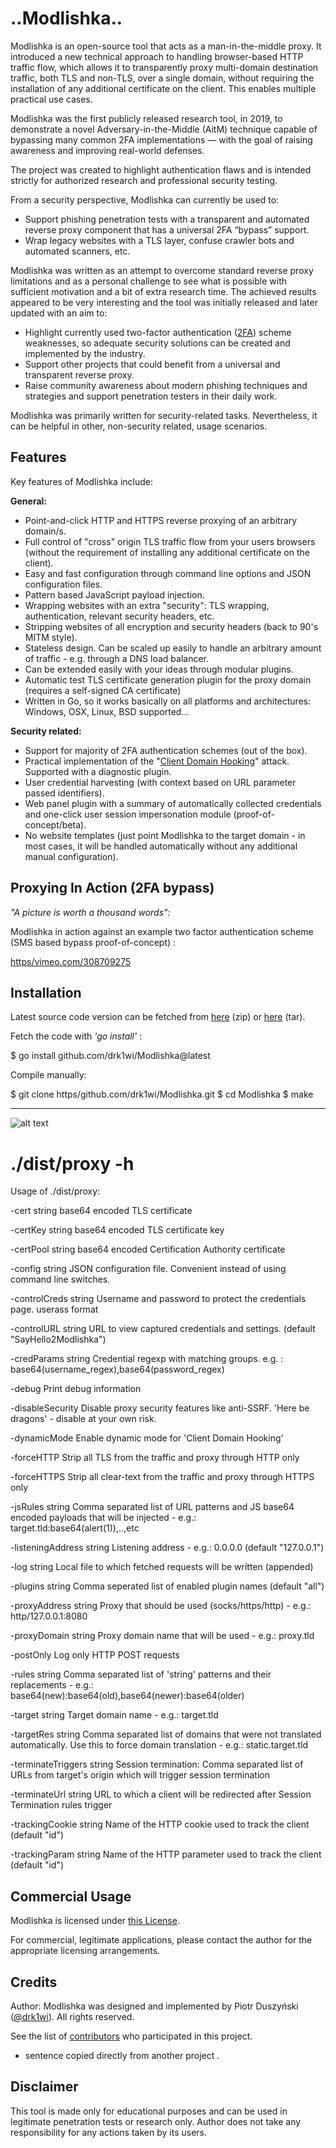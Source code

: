 # ..Modlishka..

Modlishka is an open-source tool that acts as a man-in-the-middle proxy. It introduced a new technical approach to handling browser-based HTTP traffic flow, which allows it to transparently proxy multi-domain destination traffic, both TLS and non-TLS, over a single domain, without requiring the installation of any additional certificate on the client. This enables multiple practical use cases.

Modlishka was the first publicly released research tool, in 2019, to demonstrate a novel Adversary-in-the-Middle (AitM) technique capable of bypassing many common 2FA implementations — with the goal of raising awareness and improving real-world defenses.

The project was created to highlight authentication flaws and is intended strictly for authorized research and professional security testing.


From a security perspective, Modlishka can currently be used to:
-	Support phishing penetration tests with a transparent and automated reverse proxy component that has a universal 2FA “bypass” support.
- Wrap legacy websites with a TLS layer, confuse crawler bots and automated scanners, etc.


Modlishka was written as an attempt to overcome standard reverse proxy limitations and as a personal challenge to see what is possible with sufficient motivation and a bit of extra research time.
The achieved results appeared to be very interesting and the tool was initially released and later updated with an aim to:
- Highlight currently used two-factor authentication ([2FA](https/blog.duszynski.eu/phishing-ng-bypassing-2fa-with-modlishka/)) scheme weaknesses, so adequate security solutions can be created and implemented by the industry.
- Support other projects that could benefit from a universal and transparent reverse proxy.
- Raise community awareness about modern phishing techniques and strategies and support penetration testers in their daily work.


Modlishka was primarily written for security-related tasks. Nevertheless, it can be helpful in other, non-security related, usage scenarios.

Features
--------

Key features of Modlishka include:

**General:**
- Point-and-click HTTP and HTTPS reverse proxying of an arbitrary domain/s.
- Full control of "cross" origin TLS traffic flow from your users browsers (without the requirement of installing any additional certificate on the client).
- Easy and fast configuration through command line options and JSON configuration files.
- Pattern based JavaScript payload injection.
- Wrapping websites with an extra "security": TLS wrapping, authentication, relevant security headers, etc.
- Stripping websites of all encryption and security headers (back to 90's MITM style).
- Stateless design. Can be scaled up easily to handle an arbitrary amount of traffic - e.g. through a DNS load balancer.
- Can be extended easily with your ideas through modular plugins.
- Automatic test TLS certificate generation plugin for the proxy domain (requires a self-signed CA certificate)
- Written in Go, so it works basically on all platforms and architectures: Windows, OSX, Linux, BSD supported...

**Security related:**
- Support for majority of 2FA authentication schemes (out of the box).
- Practical implementation of the "[Client Domain Hooking](https/blog.duszynski.eu/client-domain-hooking-in-practice/)" attack. Supported with a diagnostic plugin.
- User credential harvesting (with context based on URL parameter passed identifiers).
- Web panel plugin with a summary of automatically collected credentials and one-click user session impersonation module (proof-of-concept/beta).
- No website templates (just point Modlishka to the target domain - in most cases, it will be handled automatically without any additional manual configuration).


Proxying In Action (2FA bypass)
------
_"A picture is worth a thousand words":_

Modlishka in action against an example two factor authentication scheme (SMS based bypass proof-of-concept) :

[https/vimeo.com/308709275](https/vimeo.com/308709275)

Installation
------------

Latest source code version can be fetched from [here](https/github.com/drk1wi/modlishka/zipball/master) (zip) or [here](https/github.com/drk1wi/modlishka/tarball/master) (tar).



Fetch the code with _'go install'_ :

 $ go install github.com/drk1wi/Modlishka@latest

Compile manually:

 $ git clone https/github.com/drk1wi/Modlishka.git
 $ cd Modlishka
 $ make

------

![alt text](https/github.com/drk1wi/assets/raw/master/0876a672f771046e833f2242f6be5d3cf01519efdbb9dad0e1ed2d33e33fecbc.png)

 # ./dist/proxy -h


 Usage of ./dist/proxy:

 -cert string
 base64 encoded TLS certificate

 -certKey string
 base64 encoded TLS certificate key

 -certPool string
 base64 encoded Certification Authority certificate

 -config string
 JSON configuration file. Convenient instead of using command line switches.

 -controlCreds string
 Username and password to protect the credentials page. userass format

 -controlURL string
 URL to view captured credentials and settings. (default "SayHello2Modlishka")

 -credParams string
 Credential regexp with matching groups. e.g. : base64(username_regex),base64(password_regex)

 -debug
 Print debug information

 -disableSecurity
 Disable proxy security features like anti-SSRF. 'Here be dragons' - disable at your own risk.

 -dynamicMode
 Enable dynamic mode for 'Client Domain Hooking'

 -forceHTTP
 Strip all TLS from the traffic and proxy through HTTP only

 -forceHTTPS
 Strip all clear-text from the traffic and proxy through HTTPS only

 -jsRules string
 Comma separated list of URL patterns and JS base64 encoded payloads that will be injected - e.g.: target.tld:base64(alert(1)),..,etc

 -listeningAddress string
 Listening address - e.g.: 0.0.0.0 (default "127.0.0.1")

 -log string
 Local file to which fetched requests will be written (appended)

 -plugins string
 Comma seperated list of enabled plugin names (default "all")

 -proxyAddress string
 Proxy that should be used (socks/https/http) - e.g.: http/127.0.0.1:8080

 -proxyDomain string
 Proxy domain name that will be used - e.g.: proxy.tld

 -postOnly
 Log only HTTP POST requests

 -rules string
 Comma separated list of 'string' patterns and their replacements - e.g.: base64(new):base64(old),base64(newer):base64(older)

 -target string
 Target domain name - e.g.: target.tld

 -targetRes string
 Comma separated list of domains that were not translated automatically. Use this to force domain translation - e.g.: static.target.tld

 -terminateTriggers string
 Session termination: Comma separated list of URLs from target's origin which will trigger session termination

 -terminateUrl string
 URL to which a client will be redirected after Session Termination rules trigger

 -trackingCookie string
 Name of the HTTP cookie used to track the client (default "id")

 -trackingParam string
 Name of the HTTP parameter used to track the client (default "id")


Commercial Usage
-------
Modlishka is licensed under [this License](https/raw.githubusercontent.com/drk1wi/Modlishka/master/LICENSE).

For commercial, legitimate applications, please contact the author for the appropriate licensing arrangements.

Credits
-------
Author: Modlishka was designed and implemented by Piotr Duszyński ([@drk1wi](https/twitter.com/drk1wi)). All rights reserved.

See the list of [contributors](https/github.com/drk1wi/Modlishka/graphs/contributors) who participated in this project.

* sentence copied directly from another project .

Disclaimer
----------
This tool is made only for educational purposes and can be used in legitimate penetration tests or research only. Author does not take any responsibility for any actions taken by its users.
